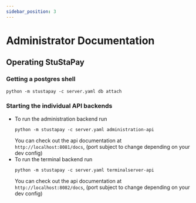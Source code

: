 ```yaml
---
sidebar_position: 3
---
```


# Administrator Documentation

## Operating StuStaPay

### Getting a postgres shell

```shell
python -m stustapay -c server.yaml db attach
```

### Starting the individual API backends

- To run the administration backend run
  ```shell
  python -m stustapay -c server.yaml administration-api
  ```
  You can check out the api documentation at `http://localhost:8081/docs`, (port subject to change depending on your dev
  config)
- To run the terminal backend run
  ```shell
  python -m stustapay -c server.yaml terminalserver-api
  ```
  You can check out the api documentation at `http://localhost:8082/docs`, (port subject to change depending on your dev
  config)